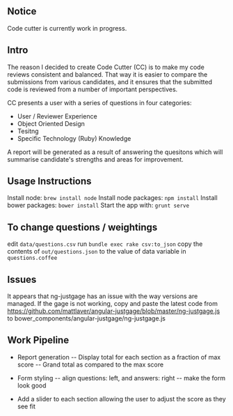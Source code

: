 ## Notice

Code cutter is currently work in progress.

## Intro

The reason I decided to create Code Cutter (CC) is to make my code reviews consistent and balanced. That way it is easier to compare the submissions from various candidates, and it ensures that the submitted code is reviewed from a number of important perspectives.

CC presents a user with a series of questions in four categories:
- User / Reviewer Experience
- Object Oriented Design
- Tesitng
- Specific Technology (Ruby) Knowledge

A report will be generated as a result of answering the quesitons which will summarise candidate's strengths and areas for improvement.

## Usage Instructions

Install node: ```brew install node```
Install node packages: ```npm install```
Install bower packages: ```bower install```
Start the app with: ```grunt serve```

## To change questions / weightings

edit ```data/questions.csv```
run ```bundle exec rake csv:to_json```
copy the contents of ```out/questions.json``` to the value of data variable in ```questions.coffee```

## Issues

It appears that ng-justgage has an issue with the way versions are managed. If the gage is not working, copy and paste the latest code from https://github.com/mattlaver/angular-justgage/blob/master/ng-justgage.js to bower_components/angular-justgage/ng-justgage.js

## Work Pipeline

- Report generation
-- Display total for each section as a fraction of max score
-- Grand total as compared to the max score

- Form styling
-- align questions: left, and answers: right
-- make the form look good

- Add a slider to each section allowing the user to adjust the score as they see fit
